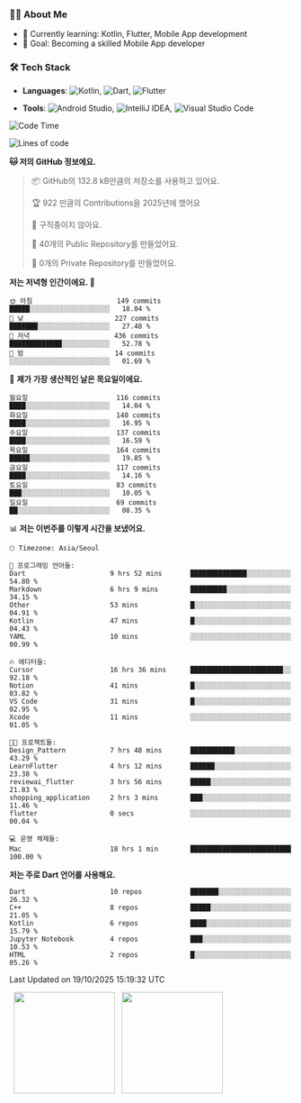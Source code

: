 ### 👨‍💻 About Me
- 🌱 Currently learning: Kotlin, Flutter, Mobile App development
- 🎯 Goal: Becoming a skilled Mobile App developer

### 🛠 Tech Stack
- **Languages**: ![Kotlin](https://img.shields.io/badge/Kotlin-0095D5?style=flat-square&logo=kotlin&logoColor=white), ![Dart](https://img.shields.io/badge/Dart-0175C2?style=flat-square&logo=dart&logoColor=white), ![Flutter](https://img.shields.io/badge/Flutter-02569B?style=flat-square&logo=flutter&logoColor=white)

- **Tools**:
![Android Studio](https://img.shields.io/badge/Android%20Studio-3DDC84?style=flat-square&logo=android-studio&logoColor=white), 
![IntelliJ IDEA](https://img.shields.io/badge/IntelliJ%20IDEA-000000?style=flat-square&logo=intellij-idea&logoColor=white), 
![Visual Studio Code](https://img.shields.io/badge/VS%20Code-007ACC?style=flat-square&logo=visual-studio-code&logoColor=white)

<!--START_SECTION:waka-->
![Code Time](http://img.shields.io/badge/Code%20Time-340%20hrs%2054%20mins-blue)

![Lines of code](https://img.shields.io/badge/%EC%A0%80%EB%8A%94%20%EC%97%AC%ED%83%9C%EA%B9%8C%EC%A7%80%20-1.0%20million%20%EC%A4%84%EC%9D%98%20%EC%BD%94%EB%93%9C%EB%A5%BC%20%EC%9E%91%EC%84%B1%ED%96%88%EC%96%B4%EC%9A%94.-blue)

**🐱 저의 GitHub 정보에요.** 

> 📦 GitHub의 132.8 kB만큼의 저장소를 사용하고 있어요. 
 > 
> 🏆 922 만큼의 Contributions을 2025년에 했어요
 > 
> 🚫 구직중이지 않아요.
 > 
> 📜 40개의 Public Repository를 만들었어요. 
 > 
> 🔑 0개의 Private Repository를 만들었어요. 
 > 
**저는 저녁형 인간이에요. 🦉** 

```text
🌞 아침                     149 commits         █████░░░░░░░░░░░░░░░░░░░░   18.04 % 
🌆 낮　                     227 commits         ███████░░░░░░░░░░░░░░░░░░   27.48 % 
🌃 저녁                     436 commits         █████████████░░░░░░░░░░░░   52.78 % 
🌙 밤　                     14 commits          ░░░░░░░░░░░░░░░░░░░░░░░░░   01.69 % 
```
📅 **제가 가장 생산적인 날은 목요일이에요.** 

```text
월요일                      116 commits         ████░░░░░░░░░░░░░░░░░░░░░   14.04 % 
화요일                      140 commits         ████░░░░░░░░░░░░░░░░░░░░░   16.95 % 
수요일                      137 commits         ████░░░░░░░░░░░░░░░░░░░░░   16.59 % 
목요일                      164 commits         █████░░░░░░░░░░░░░░░░░░░░   19.85 % 
금요일                      117 commits         ████░░░░░░░░░░░░░░░░░░░░░   14.16 % 
토요일                      83 commits          ███░░░░░░░░░░░░░░░░░░░░░░   10.05 % 
일요일                      69 commits          ██░░░░░░░░░░░░░░░░░░░░░░░   08.35 % 
```


📊 **저는 이번주를 이렇게 시간을 보냈어요.** 

```text
🕑︎ Timezone: Asia/Seoul

💬 프로그래밍 언어들: 
Dart                     9 hrs 52 mins       ██████████████░░░░░░░░░░░   54.80 % 
Markdown                 6 hrs 9 mins        █████████░░░░░░░░░░░░░░░░   34.15 % 
Other                    53 mins             █░░░░░░░░░░░░░░░░░░░░░░░░   04.91 % 
Kotlin                   47 mins             █░░░░░░░░░░░░░░░░░░░░░░░░   04.43 % 
YAML                     10 mins             ░░░░░░░░░░░░░░░░░░░░░░░░░   00.99 % 

🔥 에디터들: 
Cursor                   16 hrs 36 mins      ███████████████████████░░   92.18 % 
Notion                   41 mins             █░░░░░░░░░░░░░░░░░░░░░░░░   03.82 % 
VS Code                  31 mins             █░░░░░░░░░░░░░░░░░░░░░░░░   02.95 % 
Xcode                    11 mins             ░░░░░░░░░░░░░░░░░░░░░░░░░   01.05 % 

🐱‍💻 프로젝트들: 
Design_Pattern           7 hrs 48 mins       ███████████░░░░░░░░░░░░░░   43.29 % 
LearnFlutter             4 hrs 12 mins       ██████░░░░░░░░░░░░░░░░░░░   23.38 % 
reviewai_flutter         3 hrs 56 mins       █████░░░░░░░░░░░░░░░░░░░░   21.83 % 
shopping_application     2 hrs 3 mins        ███░░░░░░░░░░░░░░░░░░░░░░   11.46 % 
flutter                  0 secs              ░░░░░░░░░░░░░░░░░░░░░░░░░   00.04 % 

💻 운영 체제들: 
Mac                      18 hrs 1 min        █████████████████████████   100.00 % 
```

**저는 주로 Dart 언어를 사용해요.** 

```text
Dart                     10 repos            ███████░░░░░░░░░░░░░░░░░░   26.32 % 
C++                      8 repos             █████░░░░░░░░░░░░░░░░░░░░   21.05 % 
Kotlin                   6 repos             ████░░░░░░░░░░░░░░░░░░░░░   15.79 % 
Jupyter Notebook         4 repos             ███░░░░░░░░░░░░░░░░░░░░░░   10.53 % 
HTML                     2 repos             █░░░░░░░░░░░░░░░░░░░░░░░░   05.26 % 
```




 Last Updated on 19/10/2025 15:19:32 UTC
<!--END_SECTION:waka-->

<p>
  <img height="180em" src="https://github-readme-stats.vercel.app/api?username=JongHyun070105&show_icons=true&include_all_commits=true&bg_color=0d1117&title_color=ffffff&text_color=c9d1d9&icon_color=79ff97">
  <img height="180em" src="https://github-readme-stats.vercel.app/api/top-langs/?username=JongHyun070105&layout=compact&langs_count=4&bg_color=0d1117&title_color=ffffff&text_color=c9d1d9&hide=php,jupyter%20notebook&hide_repo=EcoStep,mimir,git-session">
</p>
